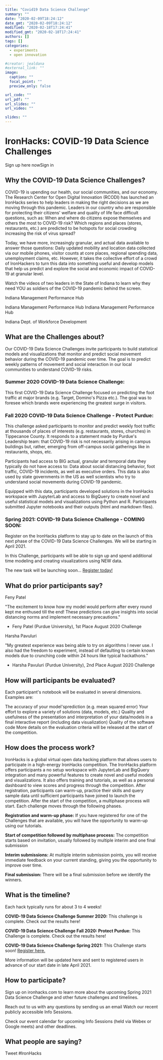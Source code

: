 ```yaml
---
title: "Covid19 Data Science Challenge"
summary: ""
date: "2020-02-09T18:24:12"
date_gmt: "2020-02-09T18:24:12"
modified: "2020-02-18T17:24:41"
modified_gmt: "2020-02-18T17:24:41"
authors: []
tags: []
categories:
  - experiments
  - open innovation

#creator: jealdana
#external_link: ""
image:
  caption: ""
  focal_point: ""
  preview_only: false

url_code: ""
url_pdf: ""
url_slides: ""
url_video: ""

slides: ""
---
```


# IronHacks: COVID-19 Data Science Challenges
Sign up here nowSign in

## Why the COVID-19 Data Science Challenges?
COVID-19 is upending our health, our social communities, and our economy. The Research Center for Open Digital Innovation (RCODI) has launched an IronHacks series to help leaders in making the right decisions as we are moving through this pandemic. Leaders in our country who are responsible for protecting their citizens' welfare and quality of life face difficult questions, such as: When and where do citizens expose themselves and others the most to COVID-19 risk? Which regions and places (stores, restaurants, etc.) are predicted to be hotspots for social crowding increasing the risk of virus spread?

Today, we have more, increasingly granular, and actual data available to answer those questions: Daily updated mobility and location data collected via our mobile phones, visitor counts at core places, regional spending data, unemployment claims, etc. However, it takes the collective effort of a crowd of IronHackers to turn this data into something useful and develop models that help us predict and explore the social and economic impact of COVID-19 at granular level.

Watch the videos of two leaders in the State of Indiana to learn why they need YOU as soldiers of the COVID-19 pandemic behind the screen.

Indiana Management Performance Hub

Indiana Management Performance Hub
Indiana Management Performance Hub

Indiana Dept. of Workforce Development
## What are the Challenges about?
Our COVID-19 Data Science Challenges invite participants to build statistical models and visualizations that monitor and predict social movement behavior during the COVID-19 pandemic over time. The goal is to predict weekly patterns of movement and social interaction in our local communities to understand COVID-19 risks.

### Summer 2020 COVID-19 Data Science Challenge: 

This first COVID-19 Data Science Challenge focused on predicting the foot traffic at major brands (e.g. Target, Domino's Pizza etc.). The goal was to foresee which brands were experiencing the greatest surge in visitors.
### Fall 2020 COVID-19 Data Science Challenge - Protect Purdue: 

This challenge asked participants to monitor and predict weekly foot traffic at thousands of places of interests (e.g. restaurants, stores, churches) in Tippecanoe County.  It responds to a statement made by Purdue's Leadership team: that COVID-19 risk is not necessarily arising in campus buildings but, rather, emerging from off-campus social gatherings like in restaurants, shops, etc.

Participants had access to BIG actual, granular and temporal data they typically do not have access to: Data about social distancing behavior, foot traffic, COVID-19 incidents, as well as executive orders. This data is also used by state governments in the US as well scientists who try to understand social movements during COVID-19 pandemic.

Equipped with this data, participants developed solutions in the IronHacks workspace with JupyterLab and access to BigQuery to create novel and useful statistical models and visualizations using Python and R. Participants submitted Jupyter notebooks and their outputs (html and markdown files).
### Spring 2021: COVID-19 Data Science Challenge - COMING SOON:
Register on the IronHacks platform to stay up to date on the launch of this next phase of the COVID-19 Data Science Challenges. We will be starting in April 2021.

In this Challenge, participants will be able to sign up and spend additional time modeling and creating visualizations using NEW data.

The new task will be launching soon... [Register today!](www.ironhacks.com)


## What do prior participants say?
Feny Patel

"The excitement to know how my model would perform after every round kept me enthused till the end! These predictions can give insights into social distancing norms and implement necessary precautions."

- Feny Patel (Purdue University), 1st Place August 2020 Challenge

Harsha Pavuluri

"My greatest experience was being able to try on algorithms I never use. I also had the freedom to experiment, instead of defaulting to certain known models due to crunching code within 24 hours like typical hackathons."

- Harsha Pavuluri (Purdue University), 2nd Place August 2020 Challenge

## How will participants be evaluated?
Each participant's notebook will be evaluated in several dimensions. Examples are:

The accuracy of your model'sprediction (e.g. mean squared error)
Your effort to explore a variety of solutions (data, models, etc.)
Quality and usefulness of the presentation and interpretation of your data/models in a final interactive report (including data visualization)
Quality of the software code
More details on the evaluation criteria will be released at the start of the competition.

## How does the process work?
IronHacks is a global virtual open data hacking platform that allows users to participate in a high-energy IronHacks competition. The IronHacks platform offers participants a no setup workspace with JupyterLab and BigQuery integration and many powerful features to create novel and useful models and visualizations. It also offers training and tutorials, as well as a personal dashboard to view scores and progress through the competition. After registration, participants can warm-up, practice their skills and query sample data until sufficient participants have joined to launch the competition. After the start of the competition, a multiphase process will start. Each challenge moves through the following phases.

**Registration and warm-up phase:** If you have registered for one of the Challenges that are available, you will have the opportunity to warm-up using our tutorials.

**Start of competition followed by multiphase process:** The competition starts based on invitation, usually followed by multiple interim and one final submission

**Interim submissions:** At multiple interim submission points, you will receive immediate feedback on your current standing, giving you the opportunity to improve over time.

**Final submission:** There will be a final submission before we identify the winners.

## What is the timeline?
Each hack typically runs for about 3 to 4 weeks!

**COVID-19 Data Science Challenge Summer 2020:** This challenge is complete. Check out the results here!

**COVID-19 Data Science Challenge Fall 2020: Protect Purdue:** This Challenge is complete. Check out the results here!

**COVID-19 Data Science Challenge Spring 2021:** This Challenge starts soon! [Register here.](www.ironhacks.com)

More information will be updated here and sent to registered users in advance of our start date in late April 2021.

## How to participate?
Sign up on ironhacks.com to learn more about the upcoming Spring 2021 Data Science Challenge and other future challenges and timelines.

Reach out to us with any questions by sending us an email
Watch our recent publicly accessible Info Sessions.

Check our event calendar for upcoming Info Sessions (held via Webex or Google meets) and other deadlines.


## What people are saying?
Tweet #IronHacks

<iframe id="twitter-widget-0" scrolling="no" frameborder="0" allowtransparency="true" allowfullscreen="true" class="twitter-timeline twitter-timeline-rendered" data-widget-id="list:__matt_harris__:ironhacks_com_14752" title="Twitter Timeline" style="box-sizing: border-box; border: none; padding: 0px; margin: 0px; position: static; visibility: visible; display: inline-block; width: 516px; max-width: 100%; min-width: 180px; min-height: 200px; height: 4859.38px;"></iframe>

Sign up now

Core Partners
Key Parnters

IronHacks is an initiative of the Research Center for Open Digital Innovation (RCODI).

It is financially supported by the National Science Foundation (Award #1462044).

Would you like to support us directly? You can contact us at <strong>here</strong> partnership with the Research Center for Open Digital Innovation at Purdue University.
---
Version 2.2.8

RESEARCH CENTER FOR OPEN DIGITAL INNOVATION | RCODI

All rights reserved IronHacks© 2021
---
